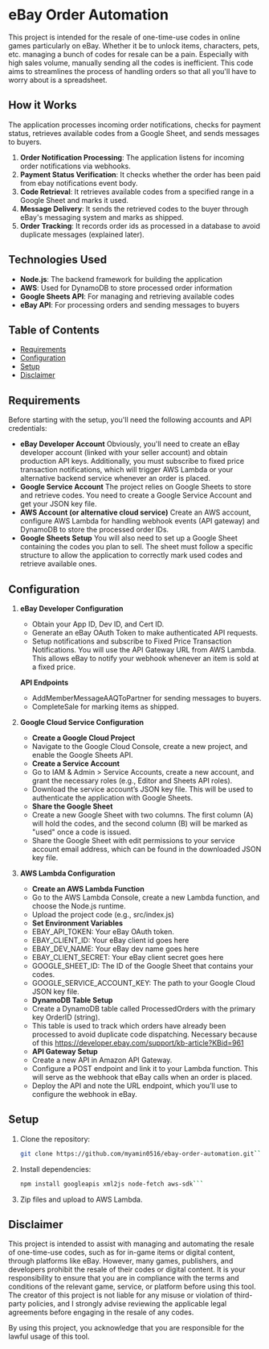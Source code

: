 # eBay Order Automation
This project is intended for the resale of one-time-use codes in online games particularly on eBay. Whether it be to unlock items, characters, pets, etc. managing a bunch of codes for resale can be a pain. Especially with high sales volume, manually sending all the codes is inefficient. This code aims to streamlines the process of handling orders so that all you'll have to worry about is a spreadsheet.

## How it Works
The application processes incoming order notifications, checks for payment status, retrieves available codes from a Google Sheet, and sends messages to buyers.
1. **Order Notification Processing**: The application listens for incoming order notifications via webhooks.
2. **Payment Status Verification**: It checks whether the order has been paid from ebay notifications event body.
3. **Code Retrieval**: It retrieves available codes from a specified range in a Google Sheet and marks it used.
4. **Message Delivery**: It sends the retrieved codes to the buyer through eBay's messaging system and marks as shipped.
5. **Order Tracking**: It records order ids as processed in a database to avoid duplicate messages (explained later).

## Technologies Used
- **Node.js**: The backend framework for building the application
- **AWS**: Used for DynamoDB to store processed order information
- **Google Sheets API**: For managing and retrieving available codes
- **eBay API**: For processing orders and sending messages to buyers

## Table of Contents
- [Requirements](#requirements)
- [Configuration](#configuration)
- [Setup](#setup)
- [Disclaimer](#disclaimer)

## Requirements
Before starting with the setup, you'll need the following accounts and API credentials:
- **eBay Developer Account** Obviously, you'll need to create an eBay developer account (linked with your seller account) and obtain production API keys. Additionally, you must subscribe to fixed price transaction notifications, which will trigger AWS Lambda or your alternative backend service whenever an order is placed.
- **Google Service Account** The project relies on Google Sheets to store and retrieve codes. You need to create a Google Service Account and get your JSON key file.
- **AWS Account (or alternative cloud service)** Create an AWS account, configure AWS Lambda for handling webhook events (API gateway) and DynamoDB to store the processed order IDs.
- **Google Sheets Setup** You will also need to set up a Google Sheet containing the codes you plan to sell. The sheet must follow a specific structure to allow the application to correctly mark used codes and retrieve available ones.

## Configuration
1. **eBay Developer Configuration**
   - Obtain your App ID, Dev ID, and Cert ID.
   - Generate an eBay OAuth Token to make authenticated API requests.
   - Setup notifications and subscribe to Fixed Price Transaction Notifications. You will use the API Gateway URL from AWS Lambda. This allows eBay to notify your webhook whenever an item is sold at a fixed price.

    **API Endpoints**
   - AddMemberMessageAAQToPartner for sending messages to buyers.
   - CompleteSale for marking items as shipped.

2. **Google Cloud Service Configuration**
   - **Create a Google Cloud Project**
   - Navigate to the Google Cloud Console, create a new project, and enable the Google Sheets API.
   - **Create a Service Account**
   - Go to IAM & Admin > Service Accounts, create a new account, and grant the necessary roles (e.g., Editor and Sheets API roles).
   - Download the service account’s JSON key file. This will be used to authenticate the application with Google Sheets.
   - **Share the Google Sheet**
   - Create a new Google Sheet with two columns. The first column (A) will hold the codes, and the second column (B) will be marked as "used" once a code is issued.
   - Share the Google Sheet with edit permissions to your service account email address, which can be found in the downloaded JSON key file.
3. **AWS Lambda Configuration**
   - **Create an AWS Lambda Function**
   - Go to the AWS Lambda Console, create a new Lambda function, and choose the Node.js runtime.
   - Upload the project code (e.g., src/index.js)
   - **Set Environment Variables**
   - EBAY_API_TOKEN: Your eBay OAuth token.
   - EBAY_CLIENT_ID: Your eBay client id goes here
   - EBAY_DEV_NAME: Your eBay dev name goes here
   - EBAY_CLIENT_SECRET: Your eBay client secret goes here
   - GOOGLE_SHEET_ID: The ID of the Google Sheet that contains your codes.
   - GOOGLE_SERVICE_ACCOUNT_KEY: The path to your Google Cloud JSON key file.
   - **DynamoDB Table Setup**
   - Create a DynamoDB table called ProcessedOrders with the primary key OrderID (string).
   - This table is used to track which orders have already been processed to avoid duplicate code dispatching. Necessary because of this https://developer.ebay.com/support/kb-article?KBid=961
   - **API Gateway Setup**
   - Create a new API in Amazon API Gateway.
   - Configure a POST endpoint and link it to your Lambda function. This will serve as the webhook that eBay calls when an order is placed.
   - Deploy the API and note the URL endpoint, which you’ll use to configure the webhook in eBay.

## Setup
1. Clone the repository:
   ```bash
   git clone https://github.com/myamin0516/ebay-order-automation.git```
2. Install dependencies:
   ```bash
   npm install googleapis xml2js node-fetch aws-sdk```
3. Zip files and upload to AWS Lambda.

## Disclaimer
This project is intended to assist with managing and automating the resale of one-time-use codes, such as for in-game items or digital content, through platforms like eBay. However, many games, publishers, and developers prohibit the resale of their codes or digital content. It is your responsibility to ensure that you are in compliance with the terms and conditions of the relevant game, service, or platform before using this tool. The creator of this project is not liable for any misuse or violation of third-party policies, and I strongly advise reviewing the applicable legal agreements before engaging in the resale of any codes.

By using this project, you acknowledge that you are responsible for the lawful usage of this tool.
